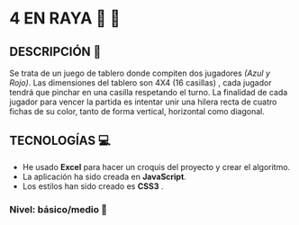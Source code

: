 # 4 EN RAYA :large_blue_circle: :red_circle:
## DESCRIPCIÓN :page_with_curl:
Se trata de un juego de tablero donde compiten dos jugadores *(Azul y Rojo)*. Las dimensiones del tablero son 4X4 (16 casillas) , cada jugador tendrá que pinchar en una casilla respetando el turno. La finalidad de cada jugador para vencer la partida es intentar unir una hilera recta de cuatro fichas de su color, tanto de forma vertical, horizontal como diagonal.

## TECNOLOGÍAS :computer:
- He usado **Excel** para hacer un croquis del proyecto y crear el algoritmo.
- La aplicación ha sido creada en **JavaScript**.
- Los estilos han sido creado es **CSS3** .


### Nivel: básico/medio :green_book:

